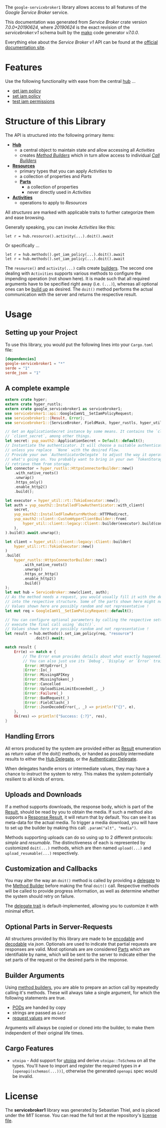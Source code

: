 <!---
DO NOT EDIT !
This file was generated automatically from 'src/generator/templates/api/README.md.mako'
DO NOT EDIT !
-->
The `google-servicebroker1` library allows access to all features of the *Google Service Broker* service.

This documentation was generated from *Service Broker* crate version *7.0.0+20190624*, where *20190624* is the exact revision of the *servicebroker:v1* schema built by the [mako](http://www.makotemplates.org/) code generator *v7.0.0*.

Everything else about the *Service Broker* *v1* API can be found at the
[official documentation site](https://cloud.google.com/kubernetes-engine/docs/concepts/add-on/service-broker).
# Features

Use the following functionality with ease from the central [hub](https://docs.rs/google-servicebroker1/7.0.0+20190624/google_servicebroker1/ServiceBroker) ...


* [get iam policy](https://docs.rs/google-servicebroker1/7.0.0+20190624/google_servicebroker1/api::MethodGetIamPolicyCall)
* [set iam policy](https://docs.rs/google-servicebroker1/7.0.0+20190624/google_servicebroker1/api::MethodSetIamPolicyCall)
* [test iam permissions](https://docs.rs/google-servicebroker1/7.0.0+20190624/google_servicebroker1/api::MethodTestIamPermissionCall)



# Structure of this Library

The API is structured into the following primary items:

* **[Hub](https://docs.rs/google-servicebroker1/7.0.0+20190624/google_servicebroker1/ServiceBroker)**
    * a central object to maintain state and allow accessing all *Activities*
    * creates [*Method Builders*](https://docs.rs/google-servicebroker1/7.0.0+20190624/google_servicebroker1/common::MethodsBuilder) which in turn
      allow access to individual [*Call Builders*](https://docs.rs/google-servicebroker1/7.0.0+20190624/google_servicebroker1/common::CallBuilder)
* **[Resources](https://docs.rs/google-servicebroker1/7.0.0+20190624/google_servicebroker1/common::Resource)**
    * primary types that you can apply *Activities* to
    * a collection of properties and *Parts*
    * **[Parts](https://docs.rs/google-servicebroker1/7.0.0+20190624/google_servicebroker1/common::Part)**
        * a collection of properties
        * never directly used in *Activities*
* **[Activities](https://docs.rs/google-servicebroker1/7.0.0+20190624/google_servicebroker1/common::CallBuilder)**
    * operations to apply to *Resources*

All *structures* are marked with applicable traits to further categorize them and ease browsing.

Generally speaking, you can invoke *Activities* like this:

```Rust,ignore
let r = hub.resource().activity(...).doit().await
```

Or specifically ...

```ignore
let r = hub.methods().get_iam_policy(...).doit().await
let r = hub.methods().set_iam_policy(...).doit().await
```

The `resource()` and `activity(...)` calls create [builders][builder-pattern]. The second one dealing with `Activities`
supports various methods to configure the impending operation (not shown here). It is made such that all required arguments have to be
specified right away (i.e. `(...)`), whereas all optional ones can be [build up][builder-pattern] as desired.
The `doit()` method performs the actual communication with the server and returns the respective result.

# Usage

## Setting up your Project

To use this library, you would put the following lines into your `Cargo.toml` file:

```toml
[dependencies]
google-servicebroker1 = "*"
serde = "1"
serde_json = "1"
```

## A complete example

```Rust
extern crate hyper;
extern crate hyper_rustls;
extern crate google_servicebroker1 as servicebroker1;
use servicebroker1::api::GoogleIamV1__SetIamPolicyRequest;
use servicebroker1::{Result, Error};
use servicebroker1::{ServiceBroker, FieldMask, hyper_rustls, hyper_util, yup_oauth2};

// Get an ApplicationSecret instance by some means. It contains the `client_id` and
// `client_secret`, among other things.
let secret: yup_oauth2::ApplicationSecret = Default::default();
// Instantiate the authenticator. It will choose a suitable authentication flow for you,
// unless you replace  `None` with the desired Flow.
// Provide your own `AuthenticatorDelegate` to adjust the way it operates and get feedback about
// what's going on. You probably want to bring in your own `TokenStorage` to persist tokens and
// retrieve them from storage.
let connector = hyper_rustls::HttpsConnectorBuilder::new()
    .with_native_roots()
    .unwrap()
    .https_only()
    .enable_http2()
    .build();

let executor = hyper_util::rt::TokioExecutor::new();
let auth = yup_oauth2::InstalledFlowAuthenticator::with_client(
    secret,
    yup_oauth2::InstalledFlowReturnMethod::HTTPRedirect,
    yup_oauth2::client::CustomHyperClientBuilder::from(
        hyper_util::client::legacy::Client::builder(executor).build(connector),
    ),
).build().await.unwrap();

let client = hyper_util::client::legacy::Client::builder(
    hyper_util::rt::TokioExecutor::new()
)
.build(
    hyper_rustls::HttpsConnectorBuilder::new()
        .with_native_roots()
        .unwrap()
        .https_or_http()
        .enable_http2()
        .build()
);
let mut hub = ServiceBroker::new(client, auth);
// As the method needs a request, you would usually fill it with the desired information
// into the respective structure. Some of the parts shown here might not be applicable !
// Values shown here are possibly random and not representative !
let mut req = GoogleIamV1__SetIamPolicyRequest::default();

// You can configure optional parameters by calling the respective setters at will, and
// execute the final call using `doit()`.
// Values shown here are possibly random and not representative !
let result = hub.methods().set_iam_policy(req, "resource")
             .doit().await;

match result {
    Err(e) => match e {
        // The Error enum provides details about what exactly happened.
        // You can also just use its `Debug`, `Display` or `Error` traits
         Error::HttpError(_)
        |Error::Io(_)
        |Error::MissingAPIKey
        |Error::MissingToken(_)
        |Error::Cancelled
        |Error::UploadSizeLimitExceeded(_, _)
        |Error::Failure(_)
        |Error::BadRequest(_)
        |Error::FieldClash(_)
        |Error::JsonDecodeError(_, _) => println!("{}", e),
    },
    Ok(res) => println!("Success: {:?}", res),
}

```
## Handling Errors

All errors produced by the system are provided either as [Result](https://docs.rs/google-servicebroker1/7.0.0+20190624/google_servicebroker1/common::Result) enumeration as return value of
the doit() methods, or handed as possibly intermediate results to either the
[Hub Delegate](https://docs.rs/google-servicebroker1/7.0.0+20190624/google_servicebroker1/common::Delegate), or the [Authenticator Delegate](https://docs.rs/yup-oauth2/*/yup_oauth2/trait.AuthenticatorDelegate.html).

When delegates handle errors or intermediate values, they may have a chance to instruct the system to retry. This
makes the system potentially resilient to all kinds of errors.

## Uploads and Downloads
If a method supports downloads, the response body, which is part of the [Result](https://docs.rs/google-servicebroker1/7.0.0+20190624/google_servicebroker1/common::Result), should be
read by you to obtain the media.
If such a method also supports a [Response Result](https://docs.rs/google-servicebroker1/7.0.0+20190624/google_servicebroker1/common::ResponseResult), it will return that by default.
You can see it as meta-data for the actual media. To trigger a media download, you will have to set up the builder by making
this call: `.param("alt", "media")`.

Methods supporting uploads can do so using up to 2 different protocols:
*simple* and *resumable*. The distinctiveness of each is represented by customized
`doit(...)` methods, which are then named `upload(...)` and `upload_resumable(...)` respectively.

## Customization and Callbacks

You may alter the way an `doit()` method is called by providing a [delegate](https://docs.rs/google-servicebroker1/7.0.0+20190624/google_servicebroker1/common::Delegate) to the
[Method Builder](https://docs.rs/google-servicebroker1/7.0.0+20190624/google_servicebroker1/common::CallBuilder) before making the final `doit()` call.
Respective methods will be called to provide progress information, as well as determine whether the system should
retry on failure.

The [delegate trait](https://docs.rs/google-servicebroker1/7.0.0+20190624/google_servicebroker1/common::Delegate) is default-implemented, allowing you to customize it with minimal effort.

## Optional Parts in Server-Requests

All structures provided by this library are made to be [encodable](https://docs.rs/google-servicebroker1/7.0.0+20190624/google_servicebroker1/common::RequestValue) and
[decodable](https://docs.rs/google-servicebroker1/7.0.0+20190624/google_servicebroker1/common::ResponseResult) via *json*. Optionals are used to indicate that partial requests are responses
are valid.
Most optionals are are considered [Parts](https://docs.rs/google-servicebroker1/7.0.0+20190624/google_servicebroker1/common::Part) which are identifiable by name, which will be sent to
the server to indicate either the set parts of the request or the desired parts in the response.

## Builder Arguments

Using [method builders](https://docs.rs/google-servicebroker1/7.0.0+20190624/google_servicebroker1/common::CallBuilder), you are able to prepare an action call by repeatedly calling it's methods.
These will always take a single argument, for which the following statements are true.

* [PODs][wiki-pod] are handed by copy
* strings are passed as `&str`
* [request values](https://docs.rs/google-servicebroker1/7.0.0+20190624/google_servicebroker1/common::RequestValue) are moved

Arguments will always be copied or cloned into the builder, to make them independent of their original life times.

[wiki-pod]: http://en.wikipedia.org/wiki/Plain_old_data_structure
[builder-pattern]: http://en.wikipedia.org/wiki/Builder_pattern
[google-go-api]: https://github.com/google/google-api-go-client

## Cargo Features

* `utoipa` - Add support for [utoipa](https://crates.io/crates/utoipa) and derive `utoipa::ToSchema` on all
the types. You'll have to import and register the required types in `#[openapi(schemas(...))]`, otherwise the
generated `openapi` spec would be invalid.


# License
The **servicebroker1** library was generated by Sebastian Thiel, and is placed
under the *MIT* license.
You can read the full text at the repository's [license file][repo-license].

[repo-license]: https://github.com/Byron/google-apis-rsblob/main/LICENSE.md

